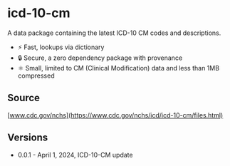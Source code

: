 # icd-10-cm

A data package containing the latest ICD-10 CM codes and descriptions.

* ⚡ Fast, lookups via dictionary
* 🔒 Secure, a zero dependency package with provenance
* ⚛️ Small, limited to CM (Clinical Modification) data and less than 1MB compressed

## Source

[www.cdc.gov/nchs](https://www.cdc.gov/nchs/icd/icd-10-cm/files.html)

## Versions

* 0.0.1 - April 1, 2024, ICD-10-CM update
